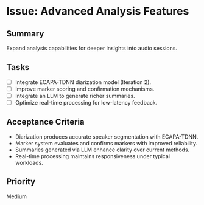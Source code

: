# Issue: Advanced Analysis Features

## Summary
Expand analysis capabilities for deeper insights into audio sessions.

## Tasks
- [ ] Integrate ECAPA-TDNN diarization model (Iteration 2).
- [ ] Improve marker scoring and confirmation mechanisms.
- [ ] Integrate an LLM to generate richer summaries.
- [ ] Optimize real-time processing for low-latency feedback.

## Acceptance Criteria
- Diarization produces accurate speaker segmentation with ECAPA-TDNN.
- Marker system evaluates and confirms markers with improved reliability.
- Summaries generated via LLM enhance clarity over current methods.
- Real-time processing maintains responsiveness under typical workloads.

## Priority
Medium

